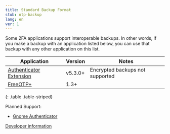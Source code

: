 ```yaml
---
title: Standard Backup Format
stub: otp-backup
lang: en
ver: 1
---
```


Some 2FA applications support interoperable backups. In other words, if you make a backup with an application listed below, you can use that backup with any other application on this list.

| Application | Version | Notes |
| ----------- | ------- | ----- |
| [Authenticator Extension](https://authenticator.cc) | v5.3.0+ | Encrypted backups not supported |
| [FreeOTP+](https://github.com/helloworld1/FreeOTPPlus) | 1.3+ | |
{: .table .table-striped}

Planned Support:

- [Gnome Authenticator](https://gitlab.gnome.org/World/Authenticator)

[Developer information](otp-backup-developer)
